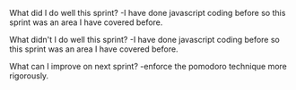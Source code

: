 What did I do well this sprint?
    -I have done javascript coding before so this sprint was an area I have covered before.

What didn't I do well this sprint?
    -I have done javascript coding before so this sprint was an area I have covered before.

What can I improve on next sprint?
    -enforce the pomodoro technique more rigorously.